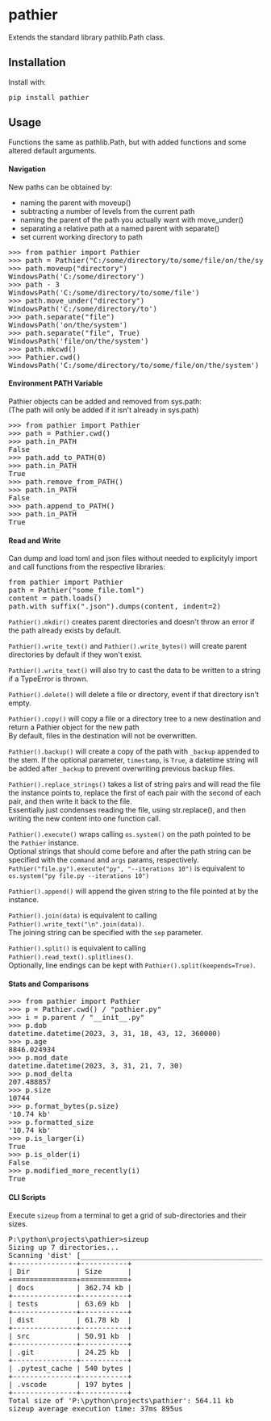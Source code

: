 # pathier

Extends the standard library pathlib.Path class.

## Installation

Install with:

<pre>
pip install pathier
</pre>



## Usage

Functions the same as pathlib.Path, but with added functions and some altered default arguments.<br>

#### Navigation

New paths can be obtained by:<br>
* naming the parent with moveup()
* subtracting a number of levels from the current path
* naming the parent of the path you actually want with move_under()
* separating a relative path at a named parent with separate()
* set current working directory to path
<pre>
>>> from pathier import Pathier
>>> path = Pathier("C:/some/directory/to/some/file/on/the/system")
>>> path.moveup("directory")
WindowsPath('C:/some/directory')
>>> path - 3
WindowsPath('C:/some/directory/to/some/file')
>>> path.move_under("directory")
WindowsPath('C:/some/directory/to')
>>> path.separate("file")
WindowsPath('on/the/system')
>>> path.separate("file", True)
WindowsPath('file/on/the/system')
>>> path.mkcwd()
>>> Pathier.cwd()
WindowsPath('C:/some/directory/to/some/file/on/the/system')
</pre>

#### Environment PATH Variable

Pathier objects can be added and removed from sys.path:<br>
(The path will only be added if it isn't already in sys.path)
<pre>
>>> from pathier import Pathier
>>> path = Pathier.cwd()
>>> path.in_PATH
False
>>> path.add_to_PATH(0)
>>> path.in_PATH
True
>>> path.remove_from_PATH()
>>> path.in_PATH
False
>>> path.append_to_PATH()
>>> path.in_PATH
True
</pre>


#### Read and Write

Can dump and load toml and json files without needed to explicityly import and call functions from the respective libraries:
<pre>
from pathier import Pathier
path = Pathier("some_file.toml")
content = path.loads()
path.with_suffix(".json").dumps(content, indent=2)
</pre>

`Pathier().mkdir()` creates parent directories and doesn't throw an error if the path already exists by default.<br>

`Pathier().write_text()` and `Pathier().write_bytes()` will create parent directories by default if they won't exist.<br>

`Pathier().write_text()` will also try to cast the data to be written to a string if a TypeError is thrown.<br>

`Pathier().delete()` will delete a file or directory, event if that directory isn't empty.<br>

`Pathier().copy()` will copy a file or a directory tree to a new destination and return a Pathier object for the new path<br>
By default, files in the destination will not be overwritten.<br>

`Pathier().backup()` will create a copy of the path with `_backup` appended to the stem.
If the optional parameter, `timestamp`, is `True`, a datetime string will be added after `_backup` to prevent overwriting previous backup files.<br>

`Pathier().replace_strings()` takes a list of string pairs and will read the file the instance points to, replace the first of each pair with the second of each pair, and then write it back to the file.<br>
Essentially just condenses reading the file, using str.replace(), and then writing the new content into one function call.<br>

`Pathier().execute()` wraps calling `os.system()` on the path pointed to be the `Pathier` instance.<br>
Optional strings that should come before and after the path string can be specified with the `command` and `args` params, respectively.<br>
`Pathier("file.py").execute("py", "--iterations 10")` is equivalent to `os.system("py file.py --iterations 10")`<br>

`Pathier().append()` will append the given string to the file pointed at by the instance.<br>

`Pathier().join(data)` is equivalent to calling `Pathier().write_text("\n".join(data))`.<br>
The joining string can be specified with the `sep` parameter.<br>

`Pathier().split()` is equivalent to calling `Pathier().read_text().splitlines()`.<br>
Optionally, line endings can be kept with `Pathier().split(keepends=True)`.<br>
#### Stats and Comparisons
<pre>
>>> from pathier import Pathier
>>> p = Pathier.cwd() / "pathier.py"
>>> i = p.parent / "__init__.py"
>>> p.dob
datetime.datetime(2023, 3, 31, 18, 43, 12, 360000)
>>> p.age
8846.024934
>>> p.mod_date
datetime.datetime(2023, 3, 31, 21, 7, 30)
>>> p.mod_delta
207.488857
>>> p.size
10744
>>> p.format_bytes(p.size)
'10.74 kb'
>>> p.formatted_size
'10.74 kb'
>>> p.is_larger(i)
True
>>> p.is_older(i)
False
>>> p.modified_more_recently(i)
True
</pre>

#### CLI Scripts
Execute `sizeup` from a terminal to get a grid of sub-directories and their sizes.
<pre>
P:\python\projects\pathier>sizeup
Sizing up 7 directories...
Scanning 'dist' [____________________________________________________________________________________________________________________________________________]-100.00%
+---------------+-----------+
| Dir           | Size      |
+===============+===========+
| docs          | 362.74 kb |
+---------------+-----------+
| tests         | 63.69 kb  |
+---------------+-----------+
| dist          | 61.78 kb  |
+---------------+-----------+
| src           | 50.91 kb  |
+---------------+-----------+
| .git          | 24.25 kb  |
+---------------+-----------+
| .pytest_cache | 540 bytes |
+---------------+-----------+
| .vscode       | 197 bytes |
+---------------+-----------+
Total size of 'P:\python\projects\pathier': 564.11 kb
sizeup average execution time: 37ms 895us
</pre>
